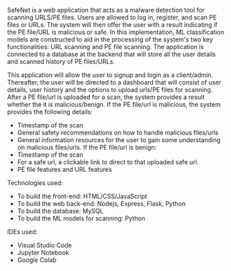 SafeNet is a web application that acts as a malware detection tool for scanning URLS/PE files. Users are allowed to log in, register, and scan PE files or URLs. The system will then offer the user with a result 
indicating if the PE file/URL is malicious or safe. In this implementation, ML classification models are constructed to aid in the processing of the system's two key functionalities: URL scanning and PE file scanning.
The application is connected to a database at the backend that will store all the user details and scanned history of PE files/URLs.

This application will allow the user to signup and login as a client/admin. Thereafter, the user will be directed to a dashboard that will consist of user details, user history and the options to upload urls/PE files
for scanning.
After a PE file/url is uploaded for a scan, the system provides a result whether the it is malicious/benign.
If the PE file/url is malicious, the system provides the following details:
- Timestamp of the scan
- General safety recommendations on how to handle malicious files/urls
- General information resources for the user to gain some understanding on malicious files/urls.
If the PE file/url is benign:
- Timestamp of the scan
- For a safe url, a clickable link to direct to that uploaded safe url.
- PE file features and URL features

Technologies used:
- To build the front-end: HTML/CSS/JavaScript
- To build the web back-end: Nodejs, Express, Flask, Python
- To build the database: MySQL
- To build the ML models for scanning: Python 

IDEs used:
- Visual Studio Code
- Jupyter Notebook
- Google Colab

